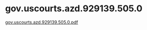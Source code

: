 # gov.uscourts.azd.929139.505.0

[gov.uscourts.azd.929139.505.0.pdf](gov%20uscourts%20azd%20929139%20505%200%20696debbe1a1d49a1ac13475e360965d0/gov.uscourts.azd.929139.505.0.pdf)